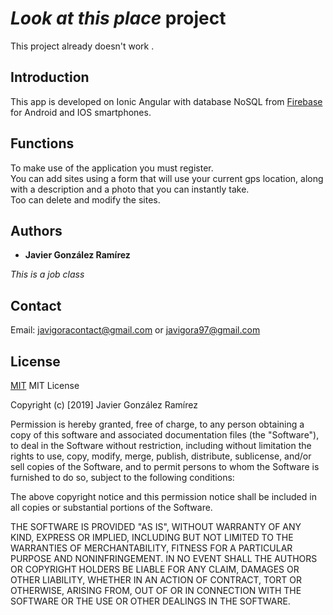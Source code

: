 # *Look at this place* project

  This project already doesn't work
.

## Introduction

 This app is developed on Ionic Angular with database NoSQL from <a href="https://firebase.google.com/"> Firebase</a> for Android and IOS smartphones.
 
## Functions

  To make use of the application you must register. <br>
  You can add sites using a form that will use your current gps location, along with a description and a photo that you can instantly take.<br>
  Too can delete and modify the sites.
  
  
## Authors

* **Javier González Ramírez**

*This is a job class*


## Contact 

Email: javigoracontact@gmail.com or javigora97@gmail.com


## License
[MIT]()
MIT License

Copyright (c) [2019] Javier González Ramírez

Permission is hereby granted, free of charge, to any person obtaining a copy
of this software and associated documentation files (the "Software"), to deal
in the Software without restriction, including without limitation the rights
to use, copy, modify, merge, publish, distribute, sublicense, and/or sell
copies of the Software, and to permit persons to whom the Software is
furnished to do so, subject to the following conditions:

The above copyright notice and this permission notice shall be included in all
copies or substantial portions of the Software.

THE SOFTWARE IS PROVIDED "AS IS", WITHOUT WARRANTY OF ANY KIND, EXPRESS OR
IMPLIED, INCLUDING BUT NOT LIMITED TO THE WARRANTIES OF MERCHANTABILITY,
FITNESS FOR A PARTICULAR PURPOSE AND NONINFRINGEMENT. IN NO EVENT SHALL THE
AUTHORS OR COPYRIGHT HOLDERS BE LIABLE FOR ANY CLAIM, DAMAGES OR OTHER
LIABILITY, WHETHER IN AN ACTION OF CONTRACT, TORT OR OTHERWISE, ARISING FROM,
OUT OF OR IN CONNECTION WITH THE SOFTWARE OR THE USE OR OTHER DEALINGS IN THE
SOFTWARE.
